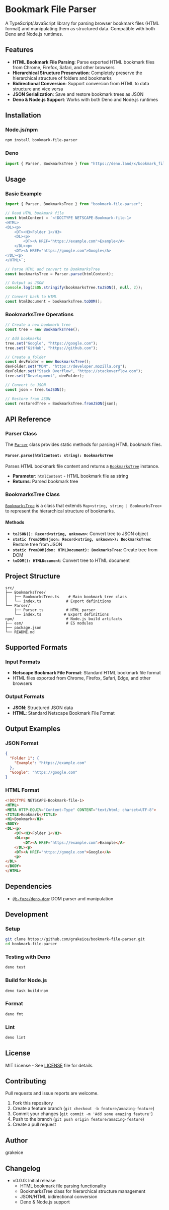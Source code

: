 <!--
 Copyright (c) 2025 grakeice
 
 This software is released under the MIT License.
 https://opensource.org/licenses/MIT
-->

# Bookmark File Parser

A TypeScript/JavaScript library for parsing browser bookmark files (HTML format) and manipulating them as structured data. Compatible with both Deno and Node.js runtimes.

## Features

- **HTML Bookmark File Parsing**: Parse exported HTML bookmark files from Chrome, Firefox, Safari, and other browsers
- **Hierarchical Structure Preservation**: Completely preserve the hierarchical structure of folders and bookmarks
- **Bidirectional Conversion**: Support conversion from HTML to data structure and vice versa
- **JSON Serialization**: Save and restore bookmark trees as JSON
- **Deno & Node.js Support**: Works with both Deno and Node.js runtimes

## Installation

### Node.js/npm

```bash
npm install bookmark-file-parser
```

### Deno

```typescript
import { Parser, BookmarksTree } from "https://deno.land/x/bookmark_file_parser/mod.ts";
```

## Usage

### Basic Example

```typescript
import { Parser, BookmarksTree } from "bookmark-file-parser";

// Read HTML bookmark file
const htmlContent = `<!DOCTYPE NETSCAPE-Bookmark-file-1>
<HTML>
<DL><p>
    <DT><H3>Folder 1</H3>
    <DL><p>
        <DT><A HREF="https://example.com">Example</A>
    </DL><p>
    <DT><A HREF="https://google.com">Google</A>
</DL><p>
</HTML>`;

// Parse HTML and convert to BookmarksTree
const bookmarksTree = Parser.parse(htmlContent);

// Output as JSON
console.log(JSON.stringify(bookmarksTree.toJSON(), null, 2));

// Convert back to HTML
const htmlDocument = bookmarksTree.toDOM();
```

### BookmarksTree Operations

```typescript
// Create a new bookmark tree
const tree = new BookmarksTree();

// Add bookmarks
tree.set("Google", "https://google.com");
tree.set("GitHub", "https://github.com");

// Create a folder
const devFolder = new BookmarksTree();
devFolder.set("MDN", "https://developer.mozilla.org");
devFolder.set("Stack Overflow", "https://stackoverflow.com");
tree.set("Development", devFolder);

// Convert to JSON
const json = tree.toJSON();

// Restore from JSON
const restoredTree = BookmarksTree.fromJSON(json);
```

## API Reference

### Parser Class

The [`Parser`](src/Parser/Parser.ts) class provides static methods for parsing HTML bookmark files.

#### `Parser.parse(htmlContent: string): BookmarksTree`

Parses HTML bookmark file content and returns a [`BookmarksTree`](src/BookmarksTree/BookmarksTree.ts) instance.

- **Parameter**: `htmlContent` - HTML bookmark file as string
- **Returns**: Parsed bookmark tree

### BookmarksTree Class

[`BookmarksTree`](src/BookmarksTree/BookmarksTree.ts) is a class that extends `Map<string, string | BookmarksTree>` to represent the hierarchical structure of bookmarks.

#### Methods

- **`toJSON(): Record<string, unknown>`**: Convert tree to JSON object
- **`static fromJSON(json: Record<string, unknown>): BookmarksTree`**: Restore tree from JSON
- **`static fromDOM(dom: HTMLDocument): BookmarksTree`**: Create tree from DOM
- **`toDOM(): HTMLDocument`**: Convert tree to HTML document

## Project Structure

```
src/
├── BookmarksTree/
│   ├── BookmarksTree.ts    # Main bookmark tree class
│   └── index.ts           # Export definitions
└── Parser/
    ├── Parser.ts          # HTML parser
    └── index.ts          # Export definitions
npm/                       # Node.js build artifacts
├── esm/                   # ES modules
├── package.json
└── README.md
```

## Supported Formats

### Input Formats
- **Netscape Bookmark File Format**: Standard HTML bookmark file format
- HTML files exported from Chrome, Firefox, Safari, Edge, and other browsers

### Output Formats
- **JSON**: Structured JSON data
- **HTML**: Standard Netscape Bookmark File Format

## Output Examples

### JSON Format

```json
{
  "Folder 1": {
    "Example": "https://example.com"
  },
  "Google": "https://google.com"
}
```

### HTML Format

```html
<!DOCTYPE NETSCAPE-Bookmark-file-1>
<HTML>
<META HTTP-EQUIV="Content-Type" CONTENT="text/html; charset=UTF-8">
<TITLE>Bookmark</TITLE>
<H1>Bookmark</H1>
<BODY>
<DL><p>
    <DT><H3>Folder 1</H3>
    <DL><p>
        <DT><A HREF="https://example.com">Example</A>
    </DL><p>
    <DT><A HREF="https://google.com">Google</A>
    <p>
</DL>
</BODY>
</HTML>
```

## Dependencies

- [`@b-fuze/deno-dom`](https://jsr.io/@b-fuze/deno-dom): DOM parser and manipulation

## Development

### Setup

```bash
git clone https://github.com/grakeice/bookmark-file-parser.git
cd bookmark-file-parser
```

### Testing with Deno

```bash
deno test
```

### Build for Node.js

```bash
deno task build:npm
```

### Format

```bash
deno fmt
```

### Lint

```bash
deno lint
```

## License

MIT License - See [LICENSE](LICENSE) file for details.

## Contributing

Pull requests and issue reports are welcome.

1. Fork this repository
2. Create a feature branch (`git checkout -b feature/amazing-feature`)
3. Commit your changes (`git commit -m 'Add some amazing feature'`)
4. Push to the branch (`git push origin feature/amazing-feature`)
5. Create a pull request

## Author

grakeice

## Changelog

- v0.0.0: Initial release
  - HTML bookmark file parsing functionality
  - BookmarksTree class for hierarchical structure management
  - JSON/HTML bidirectional conversion
  - Deno & Node.js support